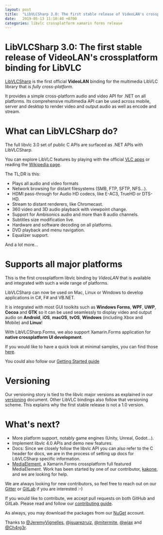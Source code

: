 ```yaml
---
layout: post
title:  "LibVLCSharp 3.0: The first stable release of VideoLAN's crossplatform binding for LibVLC"
date:   2019-05-13 11:10:40 +0700
categories: libvlc crossplatform xamarin forms release
---
```


# LibVLCSharp 3.0: The first stable release of VideoLAN's crossplatform binding for LibVLC

[LibVLCSharp](https://code.videolan.org/videolan/LibVLCSharp) is the first official **VideoLAN** binding for the multimedia LibVLC library that is _fully cross-platform_.

It provides a simple cross-platform audio and video API for .NET on all platforms. Its comprehensive multimedia API can be used across mobile, server and desktop to render video and output audio as well as encode and stream.

# What can LibVLCSharp do?

The full libvlc 3.0 set of public C APIs are surfaced as .NET APIs with LibVLCSharp. 

You can explore LibVLC features by playing with the official [VLC apps](https://www.videolan.org/vlc) or reading the [Wikipedia page](https://en.wikipedia.org/wiki/VLC_media_player).

The TL;DR is this:

- Plays all audio and video formats
- Network browsing for distant filesystems (SMB, FTP, SFTP, NFS...).
- HDMI pass-through for Audio HD codecs, like E-AC3, TrueHD or DTS-HD.
- Stream to distant renderers, like Chromecast.
- 360 video and 3D audio playback with viewpoint change.
- Support for Ambisonics audio and more than 8 audio channels.
- Subtitles size modification live.
- Hardware and software decoding on all platforms.
- DVD playback and menu navigation.
- Equalizer support.

And a lot more...

# Supports all major platforms

This is the first crossplatform libvlc binding by _VideoLAN_ that is available and integrated with such a wide range of platforms.

LibVLCSharp can now be used on Mac, Linux or Windows to develop applications in C#, F# and VB.NET.

It is integrated with most GUI toolkits such as **Windows Forms**, **WPF**, **UWP**, **Cocoa** and **GTK** so it can be used seamlessly to display video and output audio on **Android**, **iOS**, **macOS**, **tvOS**, **Windows** (including Xbox and Mobile) and **Linux**!

With LibVLCSharp.Forms, we also support Xamarin.Forms application for **native crossplatform UI development**.

If you would like to have a quick look at minimal samples, you can find those [here](https://code.videolan.org/videolan/LibVLCSharp/tree/master/Samples). 

You could also follow our [Getting Started guide](https://code.videolan.org/videolan/LibVLCSharp/blob/master/GETTING-STARTED.md)

# Versioning

Our versioning story is tied to the libvlc major versions as explained in our [versioning](https://code.videolan.org/videolan/LibVLCSharp/blob/master/VERSIONING.md) document. Other LibVLC bindings also follow that versioning scheme. This explains why the first stable release is not a 1.0 version.

# What's next?

- More platform support, notably game engines (Unity, Unreal, Godot...).
- Implement libvlc 4.0 APIs and demo new features.
- Docs: Since we closely follow the libvlc API you can also refer to the C header for docs, we are in the process of setting up docs for LibVLCSharp specific information.
- [MediaElement](https://github.com/kakone/LibVLCSharp.Forms.MediaPlayerElement), a Xamarin.Forms crossplatform full featured MediaElement. Work has been started by one of our contributor, [kakone](https://github.com/kakone), and we are looking for help.

We are always looking for new contributors, so feel free to reach out on our [Gitter](https://gitter.im/libvlcsharp/Lobby) or [GitLab](https://code.videolan.org/videolan/LibVLCSharp) if you are interested :-)

If you would like to contribute, we accept pull requests on both GitHub and GitLab. Please read and follow our [contributing guide](https://code.videolan.org/videolan/LibVLCSharp/blob/master/CONTRIBUTING.md).

As always, you may download the packages from our [NuGet](https://www.nuget.org/profiles/videolan) account.

Thanks to [@JeremyVignelles](https://twitter.com/JeremyVignelles), [@jsuarezruiz](https://twitter.com/jsuarezruiz), [@mitermite](https://twitter.com/mitermite), [@wjax](https://github.com/wjax) and [@Ch4rg3r](https://github.com/Ch4rg3r).